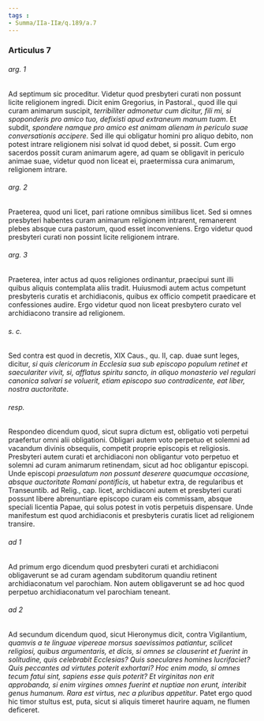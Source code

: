 ```yaml
---
tags : 
- Summa/IIa-IIæ/q.189/a.7
---
```


### Articulus 7

###### arg. 1
Ad septimum sic proceditur. Videtur quod presbyteri curati non possunt licite religionem ingredi. Dicit enim Gregorius, in Pastoral., quod ille qui curam animarum suscipit, *terribiliter admonetur cum dicitur, fili mi, si spoponderis pro amico tuo, defixisti apud extraneum manum tuam*. Et subdit, *spondere namque pro amico est animam alienam in periculo suae conversationis accipere*. Sed ille qui obligatur homini pro aliquo debito, non potest intrare religionem nisi solvat id quod debet, si possit. Cum ergo sacerdos possit curam animarum agere, ad quam se obligavit in periculo animae suae, videtur quod non liceat ei, praetermissa cura animarum, religionem intrare.

###### arg. 2
Praeterea, quod uni licet, pari ratione omnibus similibus licet. Sed si omnes presbyteri habentes curam animarum religionem intrarent, remanerent plebes absque cura pastorum, quod esset inconveniens. Ergo videtur quod presbyteri curati non possint licite religionem intrare.

###### arg. 3
Praeterea, inter actus ad quos religiones ordinantur, praecipui sunt illi quibus aliquis contemplata aliis tradit. Huiusmodi autem actus competunt presbyteris curatis et archidiaconis, quibus ex officio competit praedicare et confessiones audire. Ergo videtur quod non liceat presbytero curato vel archidiacono transire ad religionem.

###### s. c.
Sed contra est quod in decretis, XIX Caus., qu. II, cap. duae sunt leges, dicitur, *si quis clericorum in Ecclesia sua sub episcopo populum retinet et saeculariter vivit, si, afflatus spiritu sancto, in aliquo monasterio vel regulari canonica salvari se voluerit, etiam episcopo suo contradicente, eat liber, nostra auctoritate*.

###### resp.
Respondeo dicendum quod, sicut supra dictum est, obligatio voti perpetui praefertur omni alii obligationi. Obligari autem voto perpetuo et solemni ad vacandum divinis obsequiis, competit proprie episcopis et religiosis. Presbyteri autem curati et archidiaconi non obligantur voto perpetuo et solemni ad curam animarum retinendam, sicut ad hoc obligantur episcopi. Unde episcopi *praesulatum non possunt deserere quacumque occasione, absque auctoritate Romani pontificis*, ut habetur extra, de regularibus et Transeuntib. ad Relig., cap. licet, archidiaconi autem et presbyteri curati possunt libere abrenuntiare episcopo curam eis commissam, absque speciali licentia Papae, qui solus potest in votis perpetuis dispensare. Unde manifestum est quod archidiaconis et presbyteris curatis licet ad religionem transire.

###### ad 1
Ad primum ergo dicendum quod presbyteri curati et archidiaconi obligaverunt se ad curam agendam subditorum quandiu retinent archidiaconatum vel parochiam. Non autem obligaverunt se ad hoc quod perpetuo archidiaconatum vel parochiam teneant.

###### ad 2
Ad secundum dicendum quod, sicut Hieronymus dicit, contra Vigilantium, *quamvis a te linguae vipereae morsus saevissimos patiantur, scilicet religiosi, quibus argumentaris, et dicis, si omnes se clauserint et fuerint in solitudine, quis celebrabit Ecclesias? Quis saeculares homines lucrifaciet? Quis peccantes ad virtutes poterit exhortari? Hoc enim modo, si omnes tecum fatui sint, sapiens esse quis poterit? Et virginitas non erit approbanda, si enim virgines omnes fuerint et nuptiae non erunt, interibit genus humanum. Rara est virtus, nec a pluribus appetitur*. Patet ergo quod hic timor stultus est, puta, sicut si aliquis timeret haurire aquam, ne flumen deficeret.

